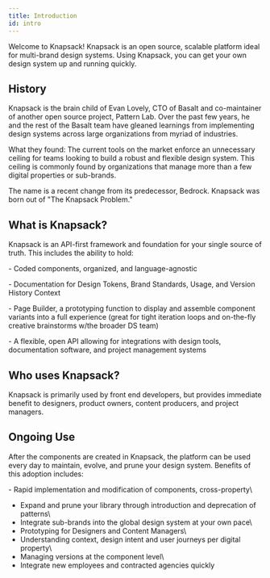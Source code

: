 ```yaml
---
title: Introduction
id: intro
---
```

Welcome to Knapsack! Knapsack is an open source, scalable platform ideal for multi-brand design systems. Using Knapsack, you can get your own design system up and running quickly.

## History

Knapsack is the brain child of Evan Lovely, CTO of Basalt and co-maintainer of another open source project, Pattern Lab. Over the past few years, he and the rest of the Basalt team have gleaned learnings from implementing design systems across large organizations from myriad of industries. 

What they found: The current tools on the market enforce an unnecessary ceiling for teams looking to build a robust and flexible design system. This ceiling is commonly found by organizations that manage more than a few digital properties or sub-brands. 

The name is a recent change from its predecessor, Bedrock. Knapsack was born out of "The Knapsack Problem." 

## What is Knapsack?

Knapsack is an API-first framework and foundation for your single source of truth. This includes the ability to hold:

\- Coded components, organized, and language-agnostic 

\- Documentation for Design Tokens, Brand Standards, Usage, and Version History Context

\- Page Builder, a prototyping function to display and assemble component variants into a full experience (great for tight iteration loops and on-the-fly creative brainstorms w/the broader DS team)

\- A flexible, open API allowing for integrations with design tools, documentation software, and project management systems

## Who uses Knapsack?

Knapsack is primarily used by front end developers, but provides immediate benefit to designers, product owners, content producers, and project managers.

## Ongoing Use

After the components are created in Knapsack, the platform can be used every day to maintain, evolve, and prune your design system. Benefits of this adoption includes:

\- Rapid implementation and modification of components, cross-property\
- Expand and prune your library through introduction and deprecation of patterns\
- Integrate sub-brands into the global design system at your own pace\
- Prototyping for Designers and Content Managers\
- Understanding context, design intent and user journeys per digital property\
- Managing versions at the component level\
- Integrate new employees and contracted agencies quickly
